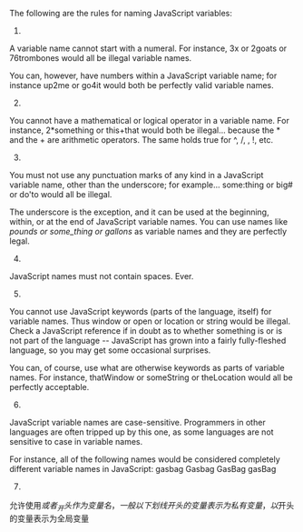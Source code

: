 The following are the rules for naming JavaScript variables:

1.
A variable name cannot start with a numeral. For instance, 3x or 2goats or 76trombones would all be illegal variable names.

You can, however, have numbers within a JavaScript variable name; for instance up2me or go4it would both be perfectly valid variable names.

2.
You cannot have a mathematical or logical operator in a variable name. For instance, 2*something or this+that would both be illegal... because the * and the + are arithmetic operators. The same holds true for ^, /, \, !, etc.

3.
You must not use any punctuation marks of any kind in a JavaScript variable name, other than the underscore; for example... some:thing or big# or do'to would all be illegal.

The underscore is the exception, and it can be used at the beginning, within, or at the end of JavaScript variable names. You can use names like _pounds or some_thing or gallons_ as variable names and they are perfectly legal.

4.
JavaScript names must not contain spaces. Ever.

5.
You cannot use JavaScript keywords (parts of the language, itself) for variable names. Thus window or open or location or string would be illegal.  Check a JavaScript reference if in doubt as to whether something is or is not part of the language -- JavaScript has grown into a fairly fully-fleshed language, so you may get some occasional surprises.

You can, of course, use what are otherwise keywords as parts of variable names. For instance, thatWindow or someString or theLocation would all be perfectly acceptable.

6.
JavaScript variable names are case-sensitive. Programmers in other languages are often tripped up by this one, as some languages are not sensitive to case in variable names.

For instance, all of the following names would be considered completely different variable names in JavaScript:  gasbag  Gasbag  GasBag  gasBag

7.
允许使用$或者_开头作为变量名，一般以下划线开头的变量表示为私有变量，以$开头的变量表示为全局变量
